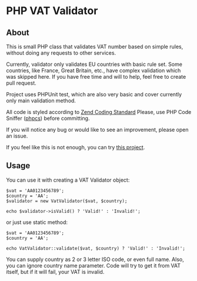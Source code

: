 PHP VAT Validator
=================

About
-----
This is small PHP class that validates VAT number based on simple rules,
without doing any requests to other services.

Currently, validator only validates EU countries with basic rule set.
Some countries, like France, Great Britain, etc., have complex validation which
was skipped here. If you have free time and will to help, feel free to create
pull request.

Project uses PHPUnit test, which are also very basic and cover currently only
main validation method.

All code is styled according to [Zend Coding Standard](http://framework.zend.com/manual/1.12/en/coding-standard.coding-style.html)
Please, use PHP Code Sniffer ([phpcs](https://github.com/squizlabs/PHP_CodeSniffer)) before committing.

If you will notice any bug or would like to see an improvement, please open
an issue.

If you feel like this is not enough, you can try [this project](https://github.com/herdani/vat-validation).

Usage
-----
You can use it with creating a VAT Validator object:

    $vat = 'AA0123456789';
    $country = 'AA';
    $validator = new VatValidator($vat, $country);

    echo $validator->isValid() ? 'Valid!' : 'Invalid!';

or just use static method:

    $vat = 'AA0123456789';
    $country = 'AA';

    echo VatValidator::validate($vat, $country) ? 'Valid!' : 'Invalid!';

You can supply country as 2 or 3 letter ISO code, or even full name.
Also, you can ignore country name parameter. Code will try to get it from VAT
itself, but if it will fail, your VAT is invalid.